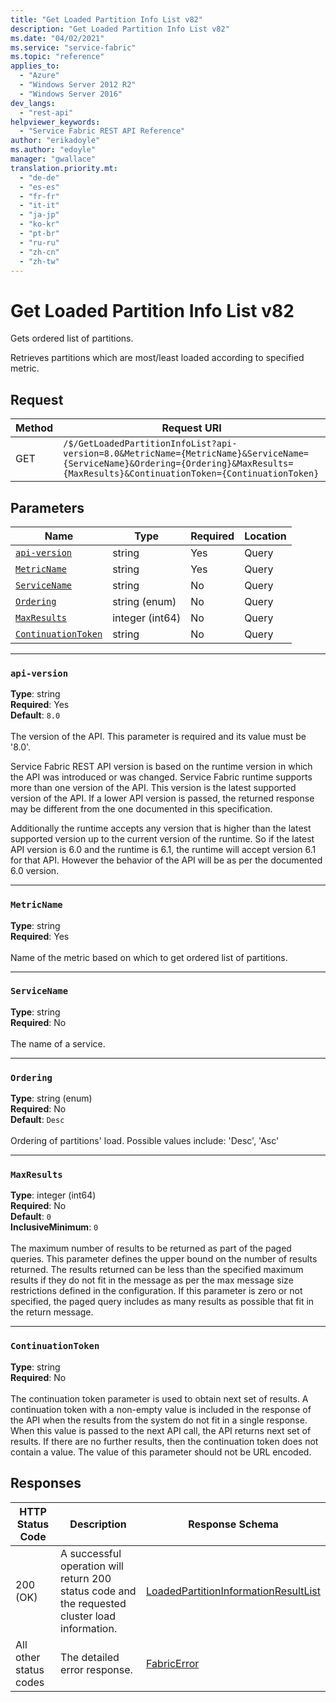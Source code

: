 ```yaml
---
title: "Get Loaded Partition Info List v82"
description: "Get Loaded Partition Info List v82"
ms.date: "04/02/2021"
ms.service: "service-fabric"
ms.topic: "reference"
applies_to: 
  - "Azure"
  - "Windows Server 2012 R2"
  - "Windows Server 2016"
dev_langs: 
  - "rest-api"
helpviewer_keywords: 
  - "Service Fabric REST API Reference"
author: "erikadoyle"
ms.author: "edoyle"
manager: "gwallace"
translation.priority.mt: 
  - "de-de"
  - "es-es"
  - "fr-fr"
  - "it-it"
  - "ja-jp"
  - "ko-kr"
  - "pt-br"
  - "ru-ru"
  - "zh-cn"
  - "zh-tw"
---
```

# Get Loaded Partition Info List v82
Gets ordered list of partitions.

Retrieves partitions which are most/least loaded according to specified metric.

## Request
| Method | Request URI |
| ------ | ----------- |
| GET | `/$/GetLoadedPartitionInfoList?api-version=8.0&MetricName={MetricName}&ServiceName={ServiceName}&Ordering={Ordering}&MaxResults={MaxResults}&ContinuationToken={ContinuationToken}` |


## Parameters
| Name | Type | Required | Location |
| --- | --- | --- | --- |
| [`api-version`](#api-version) | string | Yes | Query |
| [`MetricName`](#metricname) | string | Yes | Query |
| [`ServiceName`](#servicename) | string | No | Query |
| [`Ordering`](#ordering) | string (enum) | No | Query |
| [`MaxResults`](#maxresults) | integer (int64) | No | Query |
| [`ContinuationToken`](#continuationtoken) | string | No | Query |

____
### `api-version`
__Type__: string <br/>
__Required__: Yes<br/>
__Default__: `8.0` <br/>
<br/>
The version of the API. This parameter is required and its value must be '8.0'.

Service Fabric REST API version is based on the runtime version in which the API was introduced or was changed. Service Fabric runtime supports more than one version of the API. This version is the latest supported version of the API. If a lower API version is passed, the returned response may be different from the one documented in this specification.

Additionally the runtime accepts any version that is higher than the latest supported version up to the current version of the runtime. So if the latest API version is 6.0 and the runtime is 6.1, the runtime will accept version 6.1 for that API. However the behavior of the API will be as per the documented 6.0 version.


____
### `MetricName`
__Type__: string <br/>
__Required__: Yes<br/>
<br/>
Name of the metric based on which to get ordered list of partitions.

____
### `ServiceName`
__Type__: string <br/>
__Required__: No<br/>
<br/>
The name of a service.

____
### `Ordering`
__Type__: string (enum) <br/>
__Required__: No<br/>
__Default__: `Desc` <br/>
<br/>
Ordering of partitions' load. Possible values include: 'Desc', 'Asc'

____
### `MaxResults`
__Type__: integer (int64) <br/>
__Required__: No<br/>
__Default__: `0` <br/>
__InclusiveMinimum__: `0` <br/>
<br/>
The maximum number of results to be returned as part of the paged queries. This parameter defines the upper bound on the number of results returned. The results returned can be less than the specified maximum results if they do not fit in the message as per the max message size restrictions defined in the configuration. If this parameter is zero or not specified, the paged query includes as many results as possible that fit in the return message.

____
### `ContinuationToken`
__Type__: string <br/>
__Required__: No<br/>
<br/>
The continuation token parameter is used to obtain next set of results. A continuation token with a non-empty value is included in the response of the API when the results from the system do not fit in a single response. When this value is passed to the next API call, the API returns next set of results. If there are no further results, then the continuation token does not contain a value. The value of this parameter should not be URL encoded.

## Responses

| HTTP Status Code | Description | Response Schema |
| --- | --- | --- |
| 200 (OK) | A successful operation will return 200 status code and the requested cluster load information.<br/> | [LoadedPartitionInformationResultList](sfclient-v82-model-loadedpartitioninformationresultlist.md) |
| All other status codes | The detailed error response.<br/> | [FabricError](sfclient-v82-model-fabricerror.md) |
